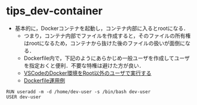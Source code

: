 # tips_dev-container
- 基本的に，Dockerコンテナを起動し，コンテナ内部に入るとrootになる．
  - つまり，コンテナ内部でファイルを作成すると，そのファイルの所有権はrootになるため，コンテナから抜けた後のファイルの扱いが面倒になる．
  - Dockerfile内で，下記のようにあらかじめ一般ユーザを作成してユーザを指定おくと便利．不要な特権は避けた方が良い．
  - [VSCodeのDocker環境をRoot以外のユーザで実行する](https://e-penguiner.com/vscode-developent-environment-docker-without-root/)
  - [Dockerfile運用例](https://www.forcia.com/blog/002273.html)
```
RUN useradd -m -d /home/dev-user -s /bin/bash dev-user
USER dev-user
```
